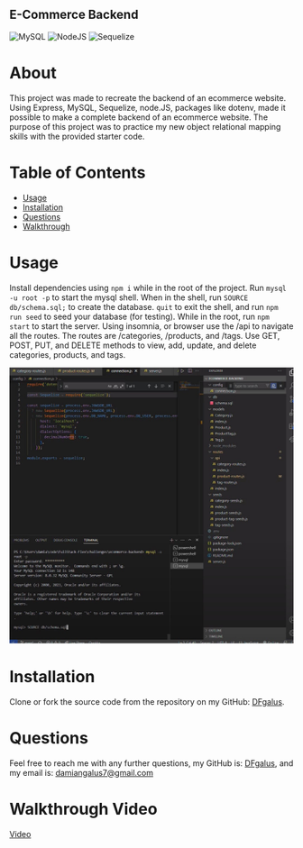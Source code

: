 ## E-Commerce Backend
![MySQL](https://img.shields.io/badge/mysql-%2300f.svg?style=for-the-badge&logo=mysql&logoColor=white)  ![NodeJS](https://img.shields.io/badge/node.js-6DA55F?style=for-the-badge&logo=node.js&logoColor=white)  ![Sequelize](https://img.shields.io/badge/Sequelize-52B0E7?style=for-the-badge&logo=Sequelize&logoColor=white)

# About
 This project was made to recreate the backend of an ecommerce website. Using Express, MySQL, Sequelize, node.JS, packages like dotenv, made it possible to make a complete backend of an ecommerce website. The purpose of this project was to practice my new object relational mapping skills with the provided starter code.
  
 # Table of Contents
 * [Usage](#usage)
 * [Installation](#installation)
 * [Questions](#questions)
 * [Walkthrough](#Walkthrough)
  
# Usage
  
  Install dependencies using `npm i` while in the root of the project. Run `mysql -u root -p` to start the mysql shell. When in the shell, run `SOURCE db/schema.sql;` to create the database. `quit` to exit the shell, and run `npm run seed` to seed your database (for testing). While in the root, run `npm start` to start the server. Using insomnia, or browser use the /api to navigate all the routes. The routes are /categories, /products, and /tags.  Use GET, POST, PUT, and DELETE methods to view, add, update, and delete categories, products, and tags.

  ![Image](./assets/images/Screenshot%202023-03-06%20211334.jpg)

# Installation
  
Clone or fork the source code from the repository on my GitHub: [DFgalus](https//:github.com/DFgalus). 

# Questions
  
Feel free to reach me with any further questions, my GitHub is: [DFgalus](https//:github.com/DFgalus), and my email is: [damiangalus7@gmail.com](mailto:damiangalus7@gmail.com)

# Walkthrough Video
[Video](https://drive.google.com/file/d/1vENQ9_jVkIIIPkfM0mTZqaoQ9dPX55AA/view)